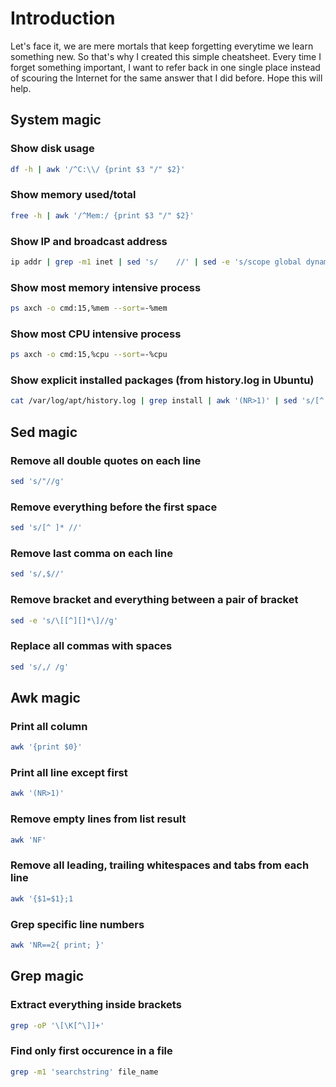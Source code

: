 # Introduction
Let's face it, we are mere mortals that keep forgetting everytime we learn something new. So that's why I created this simple cheatsheet. Every time I forget something important, I want to refer back in one single place instead of scouring the Internet for the same answer that I did before. Hope this will help.

## System magic
### Show disk usage
```sh
df -h | awk '/^C:\\/ {print $3 "/" $2}'
```

### Show memory used/total
```sh
free -h | awk '/^Mem:/ {print $3 "/" $2}'
```

### Show IP and broadcast address
```sh
ip addr | grep -m1 inet | sed 's/    //' | sed -e 's/scope global dynamic//g'
```

### Show most memory intensive process
```sh
ps axch -o cmd:15,%mem --sort=-%mem
```

### Show most CPU intensive process
```sh
ps axch -o cmd:15,%cpu --sort=-%cpu
```

### Show explicit installed packages (from history.log in Ubuntu)
```sh
cat /var/log/apt/history.log | grep install | awk '(NR>1)' | sed 's/[^ ]*//' | sed 's/apt install//g' | sed 's/  //'
```

## Sed magic
### Remove all double quotes on each line
```sh
sed 's/"//g'
```

### Remove everything before the first space
```sh
sed 's/[^ ]* //'
```

### Remove last comma on each line
```sh
sed 's/,$//'
```

### Remove bracket and everything between a pair of bracket
```sh
sed -e 's/\[[^][]*\]//g'
```

### Replace all commas with spaces
```sh
sed 's/,/ /g'
```

## Awk magic
### Print all column
```sh
awk '{print $0}'
```

### Print all line except first
```sh
awk '(NR>1)'
```

### Remove empty lines from list result
```sh
awk 'NF'
```

### Remove all leading, trailing whitespaces and tabs from each line
```sh
awk '{$1=$1};1
```

### Grep specific line numbers
```sh
awk 'NR==2{ print; }'
```

## Grep magic
### Extract everything inside brackets
```sh
grep -oP '\[\K[^\]]+'
```

### Find only first occurence in a file
```sh
grep -m1 'searchstring' file_name
```
